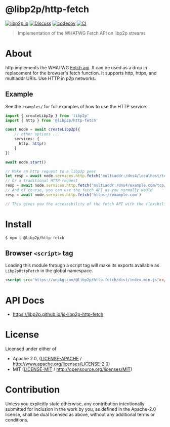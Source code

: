 # @libp2p/http-fetch

[![libp2p.io](https://img.shields.io/badge/project-libp2p-yellow.svg?style=flat-square)](http://libp2p.io/)
[![Discuss](https://img.shields.io/discourse/https/discuss.libp2p.io/posts.svg?style=flat-square)](https://discuss.libp2p.io)
[![codecov](https://img.shields.io/codecov/c/github/libp2p/js-libp2p-http-fetch.svg?style=flat-square)](https://codecov.io/gh/libp2p/js-libp2p-http-fetch)
[![CI](https://img.shields.io/github/actions/workflow/status/libp2p/js-libp2p-http-fetch/js-test-and-release.yml?branch=main\&style=flat-square)](https://github.com/libp2p/js-libp2p-http-fetch/actions/workflows/js-test-and-release.yml?query=branch%3Amain)

> Implementation of the WHATWG Fetch API on libp2p streams

# About

<!--

!IMPORTANT!

Everything in this README between "# About" and "# Install" is automatically
generated and will be overwritten the next time the doc generator is run.

To make changes to this section, please update the @packageDocumentation section
of src/index.js or src/index.ts

To experiment with formatting, please run "npm run docs" from the root of this
repo and examine the changes made.

-->

http implements the WHATWG [Fetch
api](https://fetch.spec.whatwg.org). It can be used as a drop in replacement
for the browser's fetch function. It supports http, https, and multiaddr
URIs. Use HTTP in p2p networks.

## Example

See the `examples/` for full examples of how to use the HTTP service.

```typescript
import { createLibp2p } from 'libp2p'
import { http } from '@libp2p/http-fetch'

const node = await createLibp2p({
    // other options ...
    services: {
      http: http()
    }
})

await node.start()

// Make an http request to a libp2p peer
let resp = await node.services.http.fetch('multiaddr:/dns4/localhost/tcp/1234')
// Or a traditional HTTP request
resp = await node.services.http.fetch('multiaddr:/dns4/example.com/tcp/443/tls/http')
// And of course, you can use the fetch API as you normally would
resp = await node.services.http.fetch('https://example.com')

// This gives you the accessibility of the fetch API with the flexibility of using a p2p network.
```

# Install

```console
$ npm i @libp2p/http-fetch
```

## Browser `<script>` tag

Loading this module through a script tag will make its exports available as `Libp2pHttpFetch` in the global namespace.

```html
<script src="https://unpkg.com/@libp2p/http-fetch/dist/index.min.js"></script>
```

# API Docs

- <https://libp2p.github.io/js-libp2p-http-fetch>

# License

Licensed under either of

- Apache 2.0, ([LICENSE-APACHE](https://github.com/libp2p/js-libp2p-http-fetch/LICENSE-APACHE) / <http://www.apache.org/licenses/LICENSE-2.0>)
- MIT ([LICENSE-MIT](https://github.com/libp2p/js-libp2p-http-fetch/LICENSE-MIT) / <http://opensource.org/licenses/MIT>)

# Contribution

Unless you explicitly state otherwise, any contribution intentionally submitted for inclusion in the work by you, as defined in the Apache-2.0 license, shall be dual licensed as above, without any additional terms or conditions.
